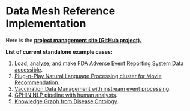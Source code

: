 # Data Mesh Reference Implementation

Here is the [**project management site (GitHub project).**](https://github.com/orgs/PHACDataHub/projects/11/views/1)

**List of current standalone example cases:**
1. [Load, analyze, and make FDA Adverse Event Reporting System Data accessible](./faers/doc/README.md).
2. [Plug-n-Play Natural Language Processing cluster for Movie Recommendation](./movie/doc/README.md).
3. [Vaccination Data Management with instream event processing](./usvdm/kafka_streams/README.md).
4. [GPHIN NLP pipeline with human analysts](./nlp_pipeline/README.md).
4. [Knowledge Graph from Disease Ontology](./kg/README.md).
